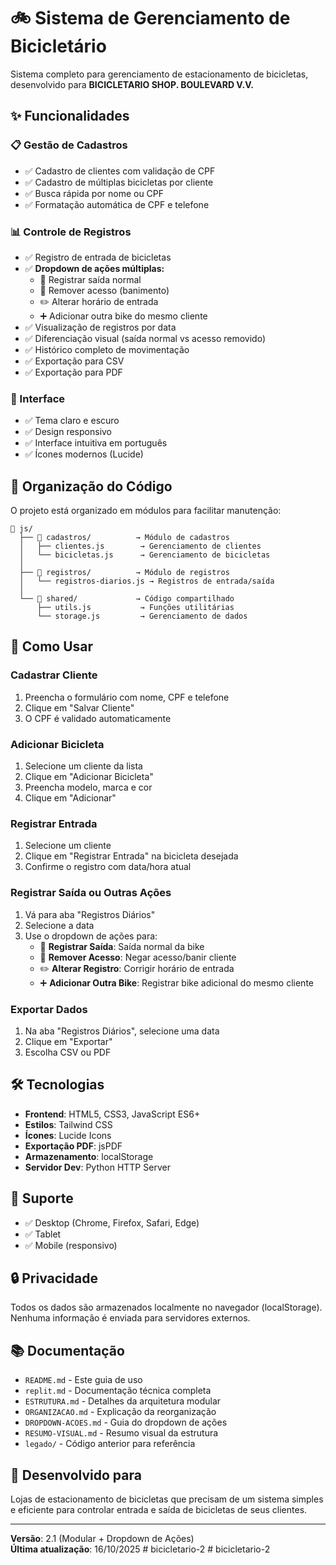 # 🚲 Sistema de Gerenciamento de Bicicletário

Sistema completo para gerenciamento de estacionamento de bicicletas, desenvolvido para **BICICLETARIO SHOP. BOULEVARD V.V.**

## ✨ Funcionalidades

### 📋 Gestão de Cadastros
- ✅ Cadastro de clientes com validação de CPF
- ✅ Cadastro de múltiplas bicicletas por cliente
- ✅ Busca rápida por nome ou CPF
- ✅ Formatação automática de CPF e telefone

### 📊 Controle de Registros
- ✅ Registro de entrada de bicicletas
- ✅ **Dropdown de ações múltiplas:**
  - 🚪 Registrar saída normal
  - 🚫 Remover acesso (banimento)
  - ✏️ Alterar horário de entrada
  - ➕ Adicionar outra bike do mesmo cliente
- ✅ Visualização de registros por data
- ✅ Diferenciação visual (saída normal vs acesso removido)
- ✅ Histórico completo de movimentação
- ✅ Exportação para CSV
- ✅ Exportação para PDF

### 🎨 Interface
- ✅ Tema claro e escuro
- ✅ Design responsivo
- ✅ Interface intuitiva em português
- ✅ Ícones modernos (Lucide)

## 📁 Organização do Código

O projeto está organizado em módulos para facilitar manutenção:

```
📂 js/
  ├── 📂 cadastros/          → Módulo de cadastros
  │   ├── clientes.js        → Gerenciamento de clientes
  │   └── bicicletas.js      → Gerenciamento de bicicletas
  │
  ├── 📂 registros/          → Módulo de registros
  │   └── registros-diarios.js → Registros de entrada/saída
  │
  └── 📂 shared/             → Código compartilhado
      ├── utils.js           → Funções utilitárias
      └── storage.js         → Gerenciamento de dados
```

## 🚀 Como Usar

### Cadastrar Cliente
1. Preencha o formulário com nome, CPF e telefone
2. Clique em "Salvar Cliente"
3. O CPF é validado automaticamente

### Adicionar Bicicleta
1. Selecione um cliente da lista
2. Clique em "Adicionar Bicicleta"
3. Preencha modelo, marca e cor
4. Clique em "Adicionar"

### Registrar Entrada
1. Selecione um cliente
2. Clique em "Registrar Entrada" na bicicleta desejada
3. Confirme o registro com data/hora atual

### Registrar Saída ou Outras Ações
1. Vá para aba "Registros Diários"
2. Selecione a data
3. Use o dropdown de ações para:
   - 🚪 **Registrar Saída**: Saída normal da bike
   - 🚫 **Remover Acesso**: Negar acesso/banir cliente
   - ✏️ **Alterar Registro**: Corrigir horário de entrada
   - ➕ **Adicionar Outra Bike**: Registrar bike adicional do mesmo cliente

### Exportar Dados
1. Na aba "Registros Diários", selecione uma data
2. Clique em "Exportar"
3. Escolha CSV ou PDF

## 🛠️ Tecnologias

- **Frontend**: HTML5, CSS3, JavaScript ES6+
- **Estilos**: Tailwind CSS
- **Ícones**: Lucide Icons
- **Exportação PDF**: jsPDF
- **Armazenamento**: localStorage
- **Servidor Dev**: Python HTTP Server

## 📱 Suporte

- ✅ Desktop (Chrome, Firefox, Safari, Edge)
- ✅ Tablet
- ✅ Mobile (responsivo)

## 🔒 Privacidade

Todos os dados são armazenados localmente no navegador (localStorage). Nenhuma informação é enviada para servidores externos.

## 📚 Documentação

- `README.md` - Este guia de uso
- `replit.md` - Documentação técnica completa
- `ESTRUTURA.md` - Detalhes da arquitetura modular
- `ORGANIZACAO.md` - Explicação da reorganização
- `DROPDOWN-ACOES.md` - Guia do dropdown de ações
- `RESUMO-VISUAL.md` - Resumo visual da estrutura
- `legado/` - Código anterior para referência

## 🎯 Desenvolvido para

Lojas de estacionamento de bicicletas que precisam de um sistema simples e eficiente para controlar entrada e saída de bicicletas de seus clientes.

---

**Versão**: 2.1 (Modular + Dropdown de Ações)  
**Última atualização**: 16/10/2025
#   b i c i c l e t a r i o - 2  
 #   b i c i c l e t a r i o - 2  
 